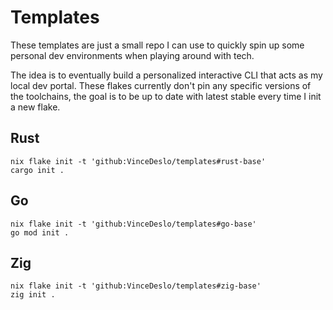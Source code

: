 # Templates

These templates are just a small repo I can use to quickly spin up some personal dev environments when playing around with tech.

The idea is to eventually build a personalized interactive CLI that acts as my local dev portal.
These flakes currently don't pin any specific versions of the toolchains, the goal is to be up to date with latest stable every time I init a new flake.

## Rust

```
nix flake init -t 'github:VinceDeslo/templates#rust-base'
cargo init .
```

## Go

```
nix flake init -t 'github:VinceDeslo/templates#go-base'
go mod init .
```

## Zig 

```
nix flake init -t 'github:VinceDeslo/templates#zig-base'
zig init .
```
